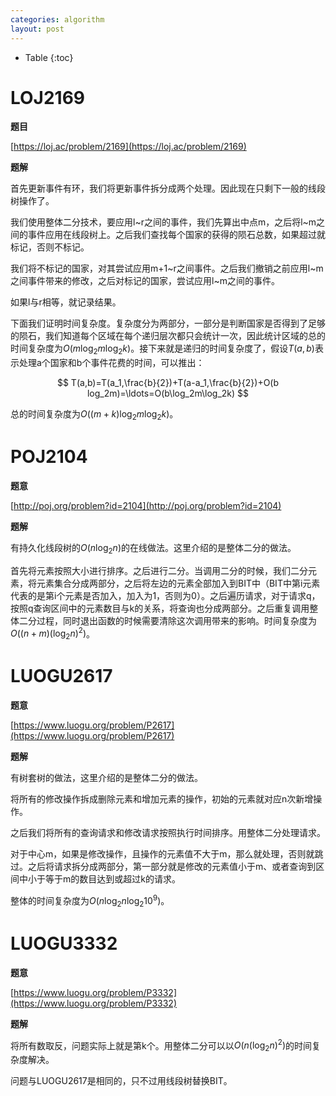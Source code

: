 ```yaml
---
categories: algorithm
layout: post
---
```


- Table
{:toc}
# LOJ2169

**题目**

[https://loj.ac/problem/2169](https://loj.ac/problem/2169)

**题解**

首先更新事件有环，我们将更新事件拆分成两个处理。因此现在只剩下一般的线段树操作了。

我们使用整体二分技术，要应用l~r之间的事件，我们先算出中点m，之后将l~m之间的事件应用在线段树上。之后我们查找每个国家的获得的陨石总数，如果超过就标记，否则不标记。

我们将不标记的国家，对其尝试应用m+1~r之间事件。之后我们撤销之前应用l~m之间事件带来的修改，之后对标记的国家，尝试应用l~m之间的事件。

如果l与r相等，就记录结果。

下面我们证明时间复杂度。复杂度分为两部分，一部分是判断国家是否得到了足够的陨石，我们知道每个区域在每个递归层次都只会统计一次，因此统计区域的总的时间复杂度为$O(m\log_2m\log_2k)$。接下来就是递归的时间复杂度了，假设$T(a,b)$表示处理a个国家和b个事件花费的时间，可以推出：


$$
T(a,b)=T(a_1,\frac{b}{2})+T(a-a_1,\frac{b}{2})+O(b
log_2m)=\ldots=O(b\log_2m\log_2k)
$$

总的时间复杂度为$O((m+k)\log_2m\log_2k)$。

# POJ2104

**题意**

[http://poj.org/problem?id=2104](http://poj.org/problem?id=2104)

**题解**

有持久化线段树的$O(n\log_2n)$的在线做法。这里介绍的是整体二分的做法。

首先将元素按照大小进行排序。之后进行二分。当调用二分的时候，我们二分元素，将元素集合分成两部分，之后将左边的元素全部加入到BIT中（BIT中第i元素代表的是第i个元素是否加入，加入为1，否则为0）。之后遍历请求，对于请求q，按照q查询区间中的元素数目与k的关系，将查询也分成两部分。之后重复调用整体二分过程，同时退出函数的时候需要清除这次调用带来的影响。时间复杂度为$O((n+m)(\log_2n)^2)$。

# LUOGU2617

**题意**

[https://www.luogu.org/problem/P2617](https://www.luogu.org/problem/P2617)

**题解**

有树套树的做法，这里介绍的是整体二分的做法。

将所有的修改操作拆成删除元素和增加元素的操作，初始的元素就对应n次新增操作。

之后我们将所有的查询请求和修改请求按照执行时间排序。用整体二分处理请求。

对于中心m，如果是修改操作，且操作的元素值不大于m，那么就处理，否则就跳过。之后将请求拆分成两部分，第一部分就是修改的元素值小于m、或者查询到区间中小于等于m的数目达到或超过k的请求。

整体的时间复杂度为$O(n\log_2n\log_{2}10^9)$。

# LUOGU3332

**题意**

[https://www.luogu.org/problem/P3332](https://www.luogu.org/problem/P3332)

**题解**

将所有数取反，问题实际上就是第k个。用整体二分可以以$O(n(\log_2n)^2)$的时间复杂度解决。

问题与LUOGU2617是相同的，只不过用线段树替换BIT。







